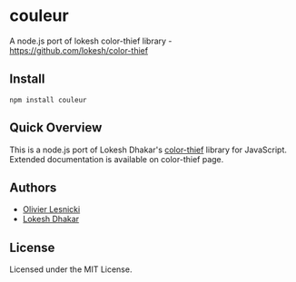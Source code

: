 couleur
=======

A node.js port of lokesh color-thief library - https://github.com/lokesh/color-thief

Install
-------

	npm install couleur

Quick Overview
--------------

This is a node.js port of Lokesh Dhakar's [color-thief](https://github.com/lokesh/color-thief) library for JavaScript. Extended documentation is available on color-thief page.

Authors
-------

* [Olivier Lesnicki](https://github.com/olivierlesnicki)
* [Lokesh Dhakar](https://github.com/lokesh)

License
-------

Licensed under the MIT License.